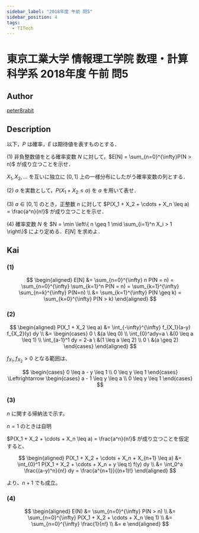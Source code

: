 ```yaml
---
sidebar_label: "2018年度 午前 問5"
sidebar_position: 4
tags:
  - TITech
---
```

# 東京工業大学 情報理工学院 数理・計算科学系 2018年度 午前 問5

## **Author**
[peter8rabit](https://github.com/peter8rabit)

## **Description**
以下，$P$ は確率，$E$ は期待値を表すものとする．

(1) 非負整数値をとる確率変数 $N$ に対して，$E[N] = \sum_{n=0}^{\infty}P(N > n)$ が成り立つことを示せ．

$X_1, X_2, \ldots$ を互いに独立に $[0, 1]$ 上の一様分布にしたがう確率変数の列とする．

(2) $a$ を実数として，$P(X_1 + X_2 \leq a)$ を $a$ を用いて表せ．

(3) $a \in [0,1]$ のとき，正整数 $n$ に対して $P(X_1 + X_2 + \cdots + X_n \leq a) = \frac{a^n}{n!}$ が成り立つことを示せ．

(4) 確率変数 $N$ を $N = \min \left\{ n \geq 1 \mid \sum_{i=1}^n X_i > 1 \right\}$ により定める．$E[N]$ を求めよ．

## **Kai**
### (1)

$$
\begin{aligned}
    E[N] &= \sum_{n=0}^{\infty} n P(N = n) = \sum_{n=0}^{\infty} \sum_{k=1}^n P(N = n) = \sum_{k=1}^{\infty} \sum_{n=k}^{\infty} P(N=n) \\
    &= \sum_{k=1}^{\infty} P(N \geq k) = \sum_{k=0}^{\infty} P(N > k)
\end{aligned}
$$

### (2)

$$
\begin{aligned}
P(X_1 + X_2 \leq a) &= \int_{-\infty}^{\infty} f_{X_1}(a-y) f_{X_2}(y) dy \\
&= \begin{cases}
    0 \ &(a \leq 0) \\
    \int_{0}^ady=a \ &(0 \leq a \leq 1) \\
    \int_{a-1}^1 dy = 2-a \ &(1 \leq a \leq 2) \\
    0 \ &(a \geq 2)
\end{cases}
\end{aligned}
$$

$f_{X_1}, f_{X_2} > 0$ となる範囲は、

$$
\begin{cases}
    0 \leq a - y \leq 1 \\
    0 \leq y \leq 1
\end{cases}
\Leftrightarrow
\begin{cases}
a - 1 \leq y \leq a \\
0 \leq y \leq 1
\end{cases}
$$

### (3)
$n$ に関する帰納法で示す。

$n=1$ のときは自明

$P(X_1 + X_2 + \cdots + X_n \leq a) = \frac{a^n}{n!}$ が成り立つことを仮定すると、

$$
\begin{aligned}
P(X_1 + X_2 + \cdots + X_n + X_{n+1} \leq a) &= \int_{0}^1 P(X_1 + X_2 + \cdots + X_n + y \leq t) f(y) dy \\
&= \int_0^a \frac{(a-y)^n}{n!} dy = \frac{a^{n+1}}{(n+1)!}
\end{aligned}
$$

より、$n+1$ でも成立。

### (4)

$$
\begin{aligned}
E(N) &= \sum_{n=0}^{\infty} P(N > n) \\
&= \sum_{n=0}^{\infty} P(X_1 + X_2 + \cdots + X_n \leq 1) \\
&= \sum_{n=0}^{\infty} \frac{1}{n!} \\
&= e
\end{aligned}
$$